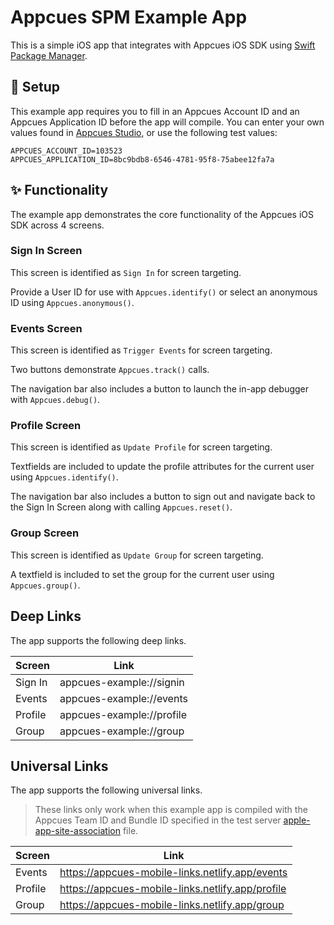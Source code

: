 # Appcues SPM Example App

This is a simple iOS app that integrates with Appcues iOS SDK using [Swift Package Manager](https://swift.org/package-manager/).

## 🚀 Setup

This example app requires you to fill in an Appcues Account ID and an Appcues Application ID before the app will compile. You can enter your own values found in [Appcues Studio](https://studio.appcues.com), or use the following test values:

```
APPCUES_ACCOUNT_ID=103523
APPCUES_APPLICATION_ID=8bc9bdb8-6546-4781-95f8-75abee12fa7a
```

## ✨ Functionality

The example app demonstrates the core functionality of the Appcues iOS SDK across 4 screens.

### Sign In Screen

This screen is identified as `Sign In` for screen targeting.

Provide a User ID for use with `Appcues.identify()` or select an anonymous ID using `Appcues.anonymous()`.

### Events Screen

This screen is identified as `Trigger Events` for screen targeting.

Two buttons demonstrate `Appcues.track()` calls.

The navigation bar also includes a button to launch the in-app debugger with `Appcues.debug()`.

### Profile Screen

This screen is identified as `Update Profile` for screen targeting.

Textfields are included to update the profile attributes for the current user using `Appcues.identify()`.

The navigation bar also includes a button to sign out and navigate back to the Sign In Screen along with calling `Appcues.reset()`.

### Group Screen

This screen is identified as `Update Group` for screen targeting.

A textfield is included to set the group for the current user using `Appcues.group()`.

## Deep Links

The app supports the following deep links.

| Screen  | Link                      |
| ------- | ------------------------- |
| Sign In | appcues-example://signin  |
| Events  | appcues-example://events  |
| Profile | appcues-example://profile |
| Group   | appcues-example://group   |

## Universal Links

The app supports the following universal links.

> These links only work when this example app is compiled with the Appcues Team ID and Bundle ID specified in the test server [apple-app-site-association](https://appcues-mobile-links.netlify.app/.well-known/apple-app-site-association) file.

| Screen  | Link                      |
| ------- | ------------------------- |
| Events  | https://appcues-mobile-links.netlify.app/events  |
| Profile | https://appcues-mobile-links.netlify.app/profile |
| Group   | https://appcues-mobile-links.netlify.app/group   |